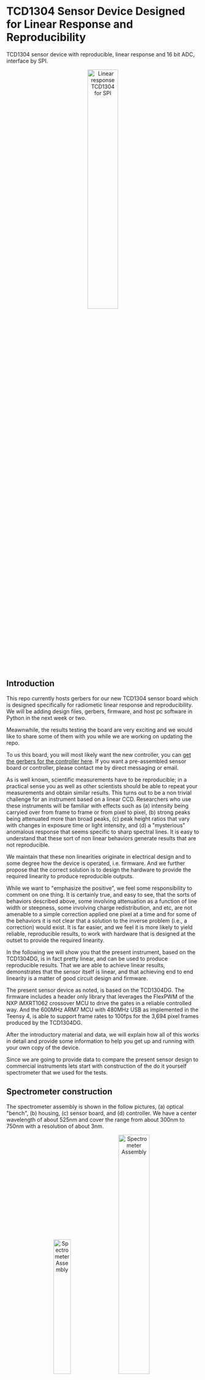 # TCD1304 Sensor Device Designed for Linear Response and Reproducibility
TCD1304 sensor device with reproducible, linear response and 16 bit ADC, interface by SPI.

<p align="center">
<img src="Images/TCD1304_SPI_3Dtop_cropped.jpg" alt="Linear response TCD1304 for SPI" width="40%" height="auto">  
</p>

## Introduction
This repo currently hosts gerbers for our new TCD1304 sensor board which is designed specifically for radiometic linear response and reproducibility.   We will be adding design files, gerbers, firmware, and host pc software in Python in the next week or two.

Meawnwhile, the results testing the board are very exciting and we would like to share some of them with you while we are working on updating the repo.

To us this board, you will most likely want the new controller, you can [get the gerbers for the controller here](https://github.com/drmcnelson/Instrumentation-Controller-T4.0-Rev3).  If you want a pre-assembled sensor board or controller, please contact me by direct messaging or email.

As is well known, scientific measurements have to be reproducible; in a practical sense you as well as other scientists should be able to repeat your measurements and obtain similar results.
This turns out to be a non trivial challenge for an instrument based on a linear CCD.
Researchers who use these instruments will be familiar with effects such as (a) intensity being carryied over from frame to frame or from pixel to pixel, (b) strong peaks being attenuated more than broad peaks, (c) peak height ratios that vary with changes in exposure time or light intensity, and (d) a "mysterious" anomalous response that seems specific to sharp spectral lines.
It is easy to understand that these sort of non linear behaviors generate results that are not reproducible.

We maintain that these non linearities originate in electrical design and to some degree how the device is operated, i.e. firmware.
And we further propose that the correct solution is to design the hardware to provide the required linearity to produce reproducible outputs.

While we want to "emphasize the positive", we feel some responsibility to comment on one thing.
It is certainly true, and easy to see, that the sorts of behaviors described above, some involving attenuation as a function of line width or steepness, some involving charge redistribution, and etc, are not amenable to a simple correction applied one pixel at a time and for some of the behaviors it is not clear that a solution to the inverse problem (i.e., a correction) would exist.
It is far easier, and we feel it is more likely to yield reliable, reproducible results, to work with hardware that is designed at the outset to provide the required linearity.

In the following we will show you that the present instrument, based on the TCD1304DG, is in fact pretty linear, and can be used to produce reproducible results. 
That we are able to achieve linear results, demonstrates that the sensor itself is linear, and that achieving end to end linearity is a matter of good circuit design and firmware.

The present sensor device as noted, is based on the TCD1304DG. The firmware includes a header only library that leverages the FlexPWM of the NXP iMXRT1062 crossover MCU to drive the gates in a reliable controlled way. And the 600MHz ARM7 MCU with 480MHz USB as implemented in the Teensy 4, is able to support frame rates to 100fps for the 3,694 pixel frames produced by the TCD1304DG.

After the introductory material and data, we will explain how all of this works in detail and provide some information to help you get up and running with your own copy of the device.

Since we are going to provide data to compare the present sensor design to commercial instruments lets start with construction of the do it yourself spectrometer that we used for the tests.

## Spectrometer construction
The spectrometer assembly is shown in the follow pictures, (a) optical "bench", (b) housing, (c) sensor board, and (d) controller.  We have a center wavelength of about 525nm and cover the range from about 300nm to 750nm with a resolution of about 3nm.

<p align="center">
<img src="Images/SpectrometerAssembly_cropped.jpg" alt="Spectrometer Assembly" width="30%" height="auto">  
&nbsp;
<img src="Images/SpectrometerHousing_cropped.jpg" alt="Spectrometer Assembly" width="40%" height="auto">  
</p>

<p align="center">
<img src="Images/SensorBoardPicture.jpg" alt="Sensor Board" width="35%" height="auto">  
&nbsp;
<img src="Images/ControllerBoardPicture.jpg" alt="Controller Board" width="30%" height="auto">  
</p>

The parts list for the above is:

<ol>
<li>Grating, 1200 grooves/mm, Thorlabs GT50-12, $250</li>
<li>200μm entrance slit, 1 of a set of 6, ebay, ~$40</li>
<li>Plano Convex lenses (50 to 60mm fl), ebay, ~$20</li>
<li>SMA905 fitting, Amazon, Digikey, Mouser, Ebay ~$15</li>
<li>Aluminum plate, Online Metals or Amazon</li>
<li>Mounts produced with a 3-d printer</li>
<li>TCD1304 sensor board and controller from this repo, with cables</li>
</ol>

Detailed discussions on designing a spectrometer are easily found by web search. We will mention a few important highlights.

First, let's choose a center wavelength.  For a grating with line density G, the 1st order diffracted wavelength as a function of angle is given by
<p align="center">
λ<sub>0</sub> G = sin θ<sub>in</sub> + sin θ<sub>out</sub>. 
</p>

Setting the exit angle to zero (0), our 1200l/mm grating with a  center wavelength at 500 nm, gives us an incident angle of about 37 degrees. That happens to be the blaze angle for our grating, So, that works out very well.

The instrument when well aligned should image the slit onto the sensor, when the input is a narrow spectral line.  You can use a flashlight as input to align the device. It should look like a well focused rainbow dispersed across the face of the sensor.

The optics have a magnification factor equal to the ratio of the focal lengths of the lenses.  Our pixel size is 8μmx200μm, so at 1:1 a 200μm slit makes good use of the pixel height but we give up some resolution. Our resolution limited line width works out to be about 3nm.

The following shows the spectra produced with our spectrometer comapre to that produced by a popular commercial instrument, reportedly an Ocean Optics HR2000 (list price approximately
\$4,000 to \$6,000). The spectrum produced by the commercial instrument [can be found here](https://commons.wikimedia.org/wiki/File:Fluorescent_lighting_spectrum_peaks_labelled.svg).

Notice that (a) we have slightly better resolution, (b) there are some differences in peak heights and (c) we have a flatter baseline throughout the spectrum.  It seems that the Ocean Optics instrument is attenuating strong narrow lines (see for example, the relative height of peak 12 to peaks 6-11, peak 4 to 5, and all of these to peak 3).  That behavior in the Ocean Optics instrument might be consistent with a combination of low pass filtering and other effects that we mentioned in the introduction and which will be described later.
The poor baseline requires some further investigation, but we see that in a well designed instrument (spectrum on the left) the baseline can be nearly flat.
The reader might also notice that we have better resolution and better sensitivity in the blue, perhaps related to the higher density grating and better optical design.
Of course another important difference in the two spectrometers is that the cost for the spectrometr on the let can be under $400, i.e., 1/10 of the cost of the commercial instrument.

<p>
<figure align="center">
<img src="Images/Fl_0.02s_frameset64.20250710.101229.398269.lccd.jpg" alt="New Fluorescent lamp spectrum" width="45%">
<img src="Images/Fluorescent_lighting_spectrum_peaks_labelled.jpg" alt="Old Fluorescent lamp spectrum" width="35%">
<figcaption><i>Fluorescent lamp spectra with the new TCD1304DG device and a HR2000 (src wikipedia). In the new linear design, sharp peaks are stronger and the baseline is more flat.</i></figcaption>
</figure>
</p>



## Linearity studies with the new sensor design.

The equipment list for our linearity study is as follows.  Construction of the spectrometer is described [here](#spectrometer-construction)

<ol>
<li> Spectrometer built with our new sensor </li>
<li> Fluorescent lamp to serve as light source </li> 
<li> Neutral density wheel filter for attentuation (individual filters can be used instead)
<li> 200μm optical fiber
<li> Miscellaneous mechanicals to hold the lamp, ND filter and fiber in a fixed positions.
</ol>

<p align="center">
<img src="Images/FluoresdentLinearityMeasurements.jpg" alt="Linearity Measurements" width="60%">
</p>

Once set up and aligned, the mechanical configuration remains fixed through the duration of the measurements.  The ND filter wheel is adjusted and left in a fixed settting throughout a set of exposure setttings.  

### Results for the instrument based on the new TCDS1304DG sensor device.

Lets start with the response of our instrument at three peaks, (a) the smaller broader peak at 487nm, and (b,c) the pair of strong peaks at 542nm and 546nm.  In the following note that the y axis is intensity divided by exposure time.  For linear response, the intensities divided by exposure time should be nearly constant once the signal is sufficiently above noise.  The detector has a noise floor at 0.2mV.  We see that in fact the curves are nearly flat apart from the first few points at the shortest exposure times.

<p>
<figure align="center">
<img src="Images/NDFilter_12oclock_all.responses.jpg" alt="Linearity over wide range in exposure" width="50%" height="auto">
<figcaption><i>Intensity normalized to exposure time at three wavelengths for exposure times from 10msec to 500msec at constant source intensity.  The sensor's noise floor at 0.2mv becomes more significant at shorter exposure times.</i>
</figure>
</p>
<br>

#### Appearance and relative peak heights are constant until near saturation:
Now lets look more closely at how the new sensor device preserves the appearance of spectra and relative peak heights.  Here we use less attenuation, the signal is stronger (relative to noise) and we can see how the instrument performs near saturation. Some of the peaks are clipped at the longer exposure times. Nonetheless, the result is very reproducible, spectra overlay each other to well within noise, and peak height ratios are very flat except where one of the peaks reaches saturation.

<p align="center">
<figure align="center">
<img src="Images/TCD1304_nd9_linearity.jpg" alt="Commercial Spectrometer" width="40%" height="auto">
<img src="Images/TCD1304_nd9_linearity550nm.jpg" alt="Commercial Spectrometer, 550nm" width="40%" height="auto">
</p>
<p align="center">
<img src="Images/NDFilter_9oclock_all.ratios.jpg" alt="Commercial Spectrometer, ratios" width="45%" height="auto">
<figcaption><i>Spectra normalized to exposure time overlay each other very well until within about 5% of saturation.  Relative peak heights are nearly constant.  The new detector system seems to exhibit linear response.</i></figcaption>
</figure>
</p>


### Results for a widely used commercial instrument.
The following are fluorescent lamp spectra collected with another popular commercial CCD spectrometer, the Flame-S. While this is not  a model that is currently offered by the manufacturer, it is widely availabe on ebay and it is still cited in in reports involving quantitative results. One recent publication uses this instrument to compare the effectiveness of sun screens.

The manufacturer claims a "corrected linearity" of better than 99.8%.  The correction is a simple  polynomial in intensity with user specified order and coefficients, i.e., at pixel "*p*" the "corrected" intensity becomes I<sub>p,c</sub> = a<sub>0</sub> + a<sub>1</sub>I<sub>p</sub> + a<sub>2</sub>I<sub>p</sub><sup>2</sup> +  ...  

We might note that the correction requires that the signal at each pixel is independent of other pixels and monotonically increasing with increasing light intensity. Therefore, it remains to be determined whether the correction is effective or valid.
For this study, we need to look at the raw output.

In the following it is easy to see that (a) the peak heights are not proportional to exposure time, and (b) relative peak hights vary with exposure time.  And, looking at the data closely the response seems non-monotonic.

<p align="center">
<figure align="center">
<img src="Images/Seabreeze_linearity.jpg" alt="Commercial Spectrometer" width="40%" height="auto">
<img src="Images/Seabreeze_linearity_zoom550nm.jpg" alt="Commercial Spectrometer, 550nm" width="40%" height="auto">
</p>
<p align="center">
<img src="Images/Seaeabreeze_ratios.jpg" alt="Commercial Spectrometer, ratios" width="45%" height="auto">
<figcaption><i>Commercial insturment spectra normalized to exposure time, exhibit significant differences and relative peak heights seem to change with changes in exposure time.  The response seems non-linear and non-monotonic.</i></figcaption>
</figure>
</p>

### Contents of this repo
This repository at present contains the preliminary gerbers, schematic and BOM.  We will be adding updated design files, firmware, python code and a detailed explanation of how this works and in particular some insights about the novel issues in achieving linearity for a CCD device used in spectroscopy and scientific imaging.

If you have questions in the meantime, please feel free to contact me.
